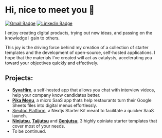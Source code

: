 # Hi, nice to meet you 👋
  
[![Gmail Badge](https://img.shields.io/badge/-sang@dang.to-c14438?style=flat&logo=Gmail&logoColor=white&link=mailto:sang@dang.to)](mailto:sang@dang.to) 
[![Linkedin Badge](https://img.shields.io/badge/-sangdth-0072b1?style=flat&logo=Linkedin&logoColor=white&link=https://www.linkedin.com/in/sangdth/)](https://www.linkedin.com/in/sangdth/)

I enjoy creating digital products, trying out new ideas, and passing on the knowledge I gain to others.

This joy is the driving force behind my creation of a collection of starter templates and the development of open-source, self-hosted applications. I hope that the materials I've created will act as catalysts, accelerating you toward your objectives quickly and effectively.

## Projects:

- [**SyvaHire**](https://github.com/websitesieutoc/syva), a self-hosted app that allows you chat with interview videos, help your company know candidates better.
- [**Pika Menu**](https://pika.menu/), a micro SaaS app thats help restaurants turn their Google Sheets files into digital menus effortlessly.
- [Sieutoc Platform](https://github.com/websitesieutoc/platform), a Nextjs Starter Kit meant to facilitate a quicker SaaS launch.
- [**Ninjutsu**](https://github.com/websitesieutoc/ninjutsu), [**Taijutsu**](https://github.com/websitesieutoc/taijutsu) and [**Genjutsu**](https://github.com/websitesieutoc/genjutsu), 3 highly opiniate starter templates that cover most of your needs.
- To be continued.
